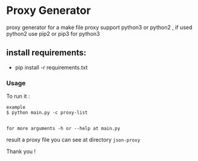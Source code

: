 # Proxy Generator
proxy generator for a make file proxy support python3 or python2 , if used python2 use pip2 or pip3 for python3


## install requirements:
 - pip install -r requirements.txt

### Usage
To run it :
    
    example
    $ python main.py -c proxy-list 
    
    
    for more arguments -h or --help at main.py
    

result a proxy file you can see at directory `json-proxy`
   
 
Thank you !
